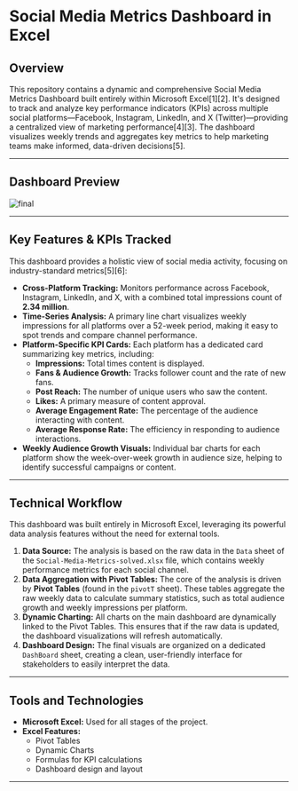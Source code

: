 # Social Media Metrics Dashboard in Excel

## Overview

This repository contains a dynamic and comprehensive Social Media Metrics Dashboard built entirely within Microsoft Excel[1][2]. It's designed to track and analyze key performance indicators (KPIs) across multiple social platforms—Facebook, Instagram, LinkedIn, and X (Twitter)—providing a centralized view of marketing performance[4][3]. The dashboard visualizes weekly trends and aggregates key metrics to help marketing teams make informed, data-driven decisions[5].

---

## Dashboard Preview

![final](https://github.com/user-attachments/assets/e4e9375f-d3fe-4edb-939d-bdb2a2ce3e70)


---

## Key Features & KPIs Tracked

This dashboard provides a holistic view of social media activity, focusing on industry-standard metrics[5][6]:

-   **Cross-Platform Tracking:** Monitors performance across Facebook, Instagram, LinkedIn, and X, with a combined total impressions count of **2.34 million**.
-   **Time-Series Analysis:** A primary line chart visualizes weekly impressions for all platforms over a 52-week period, making it easy to spot trends and compare channel performance.
-   **Platform-Specific KPI Cards:** Each platform has a dedicated card summarizing key metrics, including:
    -   **Impressions:** Total times content is displayed.
    -   **Fans & Audience Growth:** Tracks follower count and the rate of new fans.
    -   **Post Reach:** The number of unique users who saw the content.
    -   **Likes:** A primary measure of content approval.
    -   **Average Engagement Rate:** The percentage of the audience interacting with content.
    -   **Average Response Rate:** The efficiency in responding to audience interactions.
-   **Weekly Audience Growth Visuals:** Individual bar charts for each platform show the week-over-week growth in audience size, helping to identify successful campaigns or content.

---

## Technical Workflow

This dashboard was built entirely in Microsoft Excel, leveraging its powerful data analysis features without the need for external tools.

1.  **Data Source:** The analysis is based on the raw data in the `Data` sheet of the `Social-Media-Metrics-solved.xlsx` file, which contains weekly performance metrics for each social channel.
2.  **Data Aggregation with Pivot Tables:** The core of the analysis is driven by **Pivot Tables** (found in the `pivotT` sheet). These tables aggregate the raw weekly data to calculate summary statistics, such as total audience growth and weekly impressions per platform.
3.  **Dynamic Charting:** All charts on the main dashboard are dynamically linked to the Pivot Tables. This ensures that if the raw data is updated, the dashboard visualizations will refresh automatically.
4.  **Dashboard Design:** The final visuals are organized on a dedicated `DashBoard` sheet, creating a clean, user-friendly interface for stakeholders to easily interpret the data.

---

## Tools and Technologies

-   **Microsoft Excel:** Used for all stages of the project.
-   **Excel Features:**
    -   Pivot Tables
    -   Dynamic Charts
    -   Formulas for KPI calculations
    -   Dashboard design and layout

---
